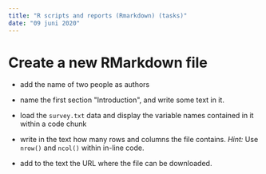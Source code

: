 ```yaml
---
title: "R scripts and reports (Rmarkdown) (tasks)"
date: "09 juni 2020"
---
```






# Create a new RMarkdown file

- add the name of two people as authors

- name the first section "Introduction", and write some text in it.

- load the `survey.txt` data and display the variable names contained in it within a code chunk

- write in the text how many rows and columns the file contains. *Hint:* Use `nrow()` and `ncol()` within in-line code.

- add to the text the URL where the file can be downloaded.


